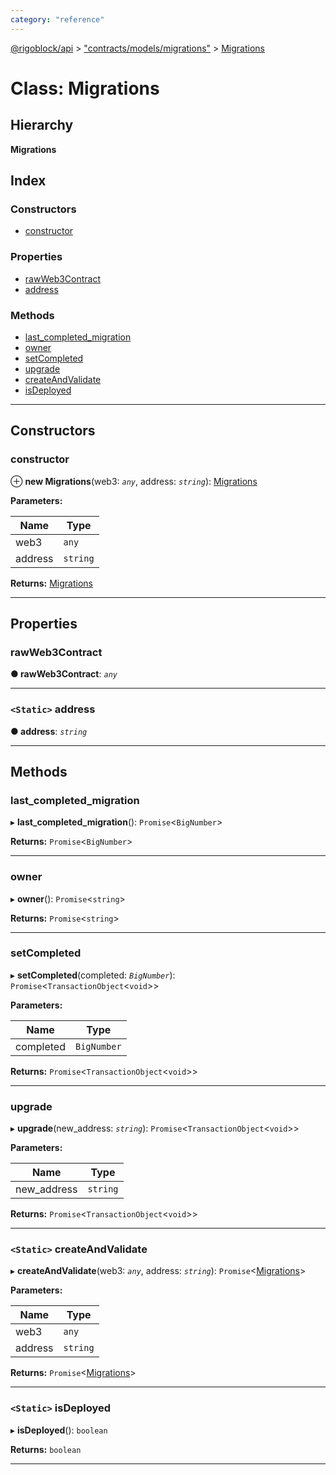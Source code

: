 ```yaml
---
category: "reference"
---
```



[@rigoblock/api](../README.md) > ["contracts/models/migrations"](../modules/_contracts_models_migrations_.md) > [Migrations](../classes/_contracts_models_migrations_.migrations.md)

# Class: Migrations

## Hierarchy

**Migrations**

## Index

### Constructors

* [constructor](_contracts_models_migrations_.migrations.md#constructor)

### Properties

* [rawWeb3Contract](_contracts_models_migrations_.migrations.md#rawweb3contract)
* [address](_contracts_models_migrations_.migrations.md#address)

### Methods

* [last_completed_migration](_contracts_models_migrations_.migrations.md#last_completed_migration)
* [owner](_contracts_models_migrations_.migrations.md#owner)
* [setCompleted](_contracts_models_migrations_.migrations.md#setcompleted)
* [upgrade](_contracts_models_migrations_.migrations.md#upgrade)
* [createAndValidate](_contracts_models_migrations_.migrations.md#createandvalidate)
* [isDeployed](_contracts_models_migrations_.migrations.md#isdeployed)

---

## Constructors

<a id="constructor"></a>

###  constructor

⊕ **new Migrations**(web3: *`any`*, address: *`string`*): [Migrations](_contracts_models_migrations_.migrations.md)

**Parameters:**

| Name | Type |
| ------ | ------ |
| web3 | `any` |
| address | `string` |

**Returns:** [Migrations](_contracts_models_migrations_.migrations.md)

___

## Properties

<a id="rawweb3contract"></a>

###  rawWeb3Contract

**● rawWeb3Contract**: *`any`*

___
<a id="address"></a>

### `<Static>` address

**● address**: *`string`*

___

## Methods

<a id="last_completed_migration"></a>

###  last_completed_migration

▸ **last_completed_migration**(): `Promise`<`BigNumber`>

**Returns:** `Promise`<`BigNumber`>

___
<a id="owner"></a>

###  owner

▸ **owner**(): `Promise`<`string`>

**Returns:** `Promise`<`string`>

___
<a id="setcompleted"></a>

###  setCompleted

▸ **setCompleted**(completed: *`BigNumber`*): `Promise`<`TransactionObject`<`void`>>

**Parameters:**

| Name | Type |
| ------ | ------ |
| completed | `BigNumber` |

**Returns:** `Promise`<`TransactionObject`<`void`>>

___
<a id="upgrade"></a>

###  upgrade

▸ **upgrade**(new_address: *`string`*): `Promise`<`TransactionObject`<`void`>>

**Parameters:**

| Name | Type |
| ------ | ------ |
| new_address | `string` |

**Returns:** `Promise`<`TransactionObject`<`void`>>

___
<a id="createandvalidate"></a>

### `<Static>` createAndValidate

▸ **createAndValidate**(web3: *`any`*, address: *`string`*): `Promise`<[Migrations](_contracts_models_migrations_.migrations.md)>

**Parameters:**

| Name | Type |
| ------ | ------ |
| web3 | `any` |
| address | `string` |

**Returns:** `Promise`<[Migrations](_contracts_models_migrations_.migrations.md)>

___
<a id="isdeployed"></a>

### `<Static>` isDeployed

▸ **isDeployed**(): `boolean`

**Returns:** `boolean`

___

